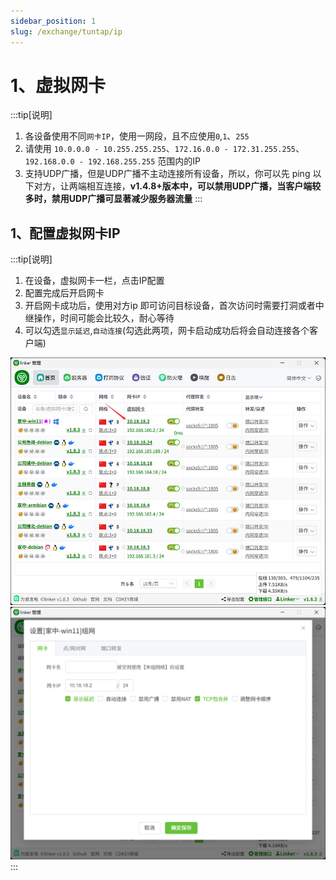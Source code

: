 ```yaml
---
sidebar_position: 1
slug: /exchange/tuntap/ip
---
```


# 1、虚拟网卡

:::tip[说明]

1. 各设备使用不同`网卡IP`，使用一网段，且不应使用`0`,`1`、`255`
2. 请使用 `10.0.0.0 - 10.255.255.255`、`172.16.0.0 - 172.31.255.255`、`192.168.0.0 - 192.168.255.255` 范围内的IP 
3. 支持UDP广播，但是UDP广播不主动连接所有设备，所以，你可以先 ping 以下对方，让两端相互连接，**v1.4.8+版本中，可以禁用UDP广播，当客户端较多时，禁用UDP广播可显著减少服务器流量**
:::


## 1、配置虚拟网卡IP

:::tip[说明]

1. 在设备，虚拟网卡一栏，点击IP配置
2. 配置完成后开启网卡 
3. 开启网卡成功后，使用对方ip 即可访问目标设备，首次访问时需要打洞或者中继操作，时间可能会比较久，耐心等待
4. 可以勾选`显示延迟`,`自动连接`(勾选此两项，网卡启动成功后将会自动连接各个客户端)

![Docusaurus Plushie](./img/tuntap1.jpg)
![Docusaurus Plushie](./img/tuntap2.jpg)
:::
